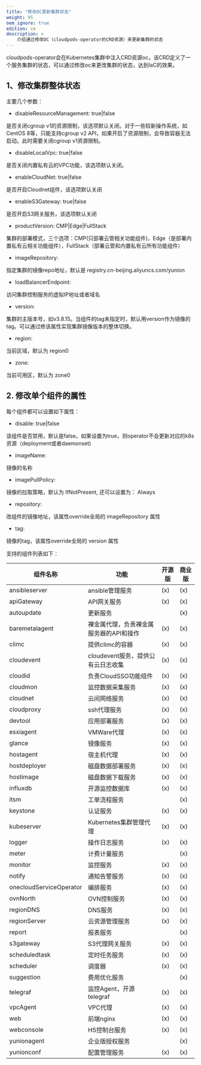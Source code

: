 ```yaml
---
title: "修改OC更新集群状态"
weight: 95
oem_ignore: true
edition: ce
description: >
    介绍通过修改OC（cloudpods-operator的CRD资源）来更新集群的状态
---
```


cloudpods-operator会在Kubernetes集群中注入CRD资源oc，该CRD定义了一个服务集群的状态，可以通过修改oc来更改集群的状态，达到IaC的效果。

## 1、修改集群整体状态

主要几个参数：

* disableResourceManagement: true|false

是否关闭cgroup v1的资源限制，该选项默认关闭。对于一些较新操作系统，如CentOS 8等，只能支持cgroup v2 API，如果开启了资源限制，会导致容器无法启动。此时需要关闭cgroup v1资源限制。

* disableLocalVpc: true|false

是否关闭内置私有云的VPC功能，该选项默认关闭。

* enableCloudNet: true|false

是否开启Cloudnet组件，该选项默认关闭

* enableS3Gateway: true|false

是否开启S3网关服务，该选项默认关闭

* productVersion: CMP|Edge|FullStack

集群的部署模式，三个选项：CMP(只部署云管相关功能组件)，Edge（是部署内置私有云相关功能组件），FullStack（部署云管和内置私有云所有功能组件）

* imageRepository: <string>

指定集群的镜像repo地址，默认是 registry.cn-beijing.aliyuncs.com/yunion

* loadBalancerEndpoint: <ip>

访问集群控制服务的虚拟IP地址或者域名

* version: <string>

集群的主版本号，如v3.8.15。当组件的tag未指定时，默认用version作为镜像的tag。可以通过修该属性实现集群镜像版本的整体切换。

* region: <string>

当前区域，默认为 region0

* zone: <string>

当前可用区，默认为 zone0


## 2. 修改单个组件的属性

每个组件都可以设置如下属性：

* disable: true|false

该组件是否禁用，默认是false。如果设置为true，则operator不会更新对应的k8s资源（deployment或者daemonset)

* imageName: <string>

镜像的名称

* imagePullPolicy: <string>

镜像的拉取策略，默认为 IfNotPresent, 还可以设置为： Always

* repository: <string>

改组件的镜像地址，该属性override全局的 imageRepository 属性

* tag: <string>

镜像的tag，该属性override全局的 version 属性


支持的组件列表如下：

| 组件名称                 | 功能                               | 开源版 | 商业版 |
|-------------------------|-----------------------------------|-------|-------|
| ansibleserver           | ansible管理服务                    |  (x)  |  (x)  |
| apiGateway              | API网关服务                        |  (x)  |  (x)  |
| autoupdate              | 更新服务                           |       |  (x)  |
| baremetalagent          | 裸金属代理，负责裸金属服务器的API和操作 |  (x)  |  (x)  |
| climc                   | 提供climc的容器                     | (x)  | (x)   |
| cloudevent              | cloudevent服务，提供公有云日志收集    | (x)  | (x)   |
| cloudid                 | 负责CloudSSO功能组件                | (x)  | (x)   |
| cloudmon                | 监控数据采集服务                     | (x)  | (x)   |
| cloudnet                | 云间网络服务                        | (x)  | (x)   |
| cloudproxy              | ssh代理服务                        | (x)  | (x)   |
| devtool                 | 应用部署服务                        | (x)  | (x)   |
| esxiagent               | VMWare代理                         | (x)  | (x)  |
| glance                  | 镜像服务                            | (x)  | (x)  |
| hostagent               | 宿主机代理                          | (x)   | (x) |
| hostdeployer            | 磁盘数据部署服务                     | (x)   | (x) |
| hostimage               | 磁盘数据下载服务                     | (x)   | (x) |
| influxdb                | 开源监控数据库                       | (x)   | (x) |
| itsm                    | 工单流程服务                        |       | (x) |
| keystone                | 认证服务                           | (x)  | (x) |
| kubeserver              | Kubernetes集群管理代理              | (x)  | (x) |
| logger                  | 操作日志服务                        | (x)  | (x) |
| meter                   | 计费计量服务                        |      | (x) |
| monitor                 | 监控服务                           | (x)  | (x) |
| notify                  | 通知告警服务                        | (x)  | (x) |
| onecloudServiceOperator | 编排服务                           | (x)  | (x) |
| ovnNorth                | OVN控制服务                        | (x)  | (x) |
| regionDNS               | DNS服务                           | (x)  | (x) |
| regionServer            | 云资源管理服务                      | (x)  | (x) |
| report                  | 报表服务                           |      | (x) |
| s3gateway               | S3代理网关服务                      | (x)  | (x) |
| scheduledtask           | 定时任务服务                        | (x)  | (x) |
| scheduler               | 调度器                             | (x)  | (x) |
| suggestion              | 费用优化服务                        |      | (x) |
| telegraf                | 监控Agent，开源telegraf             | (x) | (x)  |
| vpcAgent                | VPC代理                            | (x) | (x)  |
| web                     | 前端nginx                          | (x) | (x)  |
| webconsole              | H5控制台服务                        | (x) | (x)  |
| yunionagent             | 企业版授权服务                       |     | (x)  |
| yunionconf              | 配置管理服务                         | (x) | (x)  |
